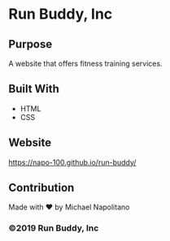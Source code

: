 # Run Buddy, Inc

## Purpose
A website that offers fitness training services.

## Built With
* HTML
* CSS

## Website
https://napo-100.github.io/run-buddy/

## Contribution
Made with ❤️ by Michael Napolitano

### ©️2019 Run Buddy, Inc 
